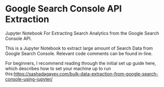 # Google Search Console API Extraction
Jupyter Notebook For Extracting Search Analytics from the Google Search Console API.

This is a Jupyter Notebook to extract large amount of Search Data from Google Search Console. Relevant code comments can be found in-line.

For beginners, I recommend reading through the initial set up guide here, which describes how to set your machine up to run this:https://sashadagayev.com/bulk-data-extraction-from-google-search-console-using-jupyter/
